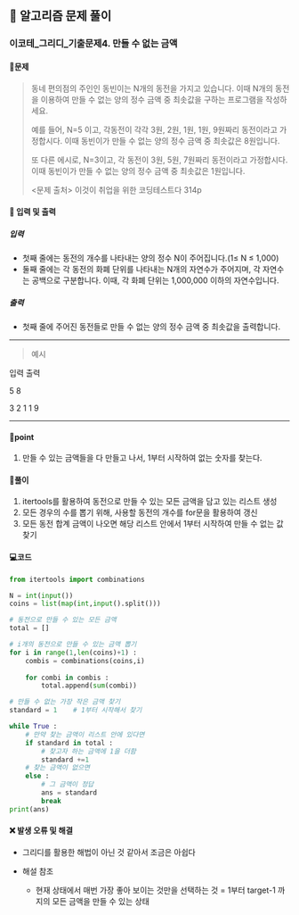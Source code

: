 ## 🐌 알고리즘 문제 풀이

### 이코테\_그리디_기출문제4. 만들 수 없는 금액

#### 📒문제

> 동네 편의점의 주인인 동빈이는 N개의 동전을 가지고 있습니다. 이때 N개의 동전을 이용하여 만들 수 없는 양의 정수 금액 중 최솟값을 구하는 프로그램을 작성하세요.
>
> 예를 들어, N=5 이고, 각동전이 각각 3원, 2원, 1원, 1원, 9원짜리 동전이라고 가정합시다. 이때 동빈이가 만들 수 없는 양의 정수 금액 중 최솟값은 8원입니다.
>
> 또 다른 에시로, N=3이고, 각 동전이 3원, 5원, 7원짜리 동전이라고 가정합시다. 이때 동빈이가 만들 수 없는 양의 정수 금액 중 최솟값은 1원입니다.
> 
><문제 출처> 이것이 취업을 위한 코딩테스트다 314p



#### :pushpin: 입력 및 출력

##### 입력

- 첫째 줄에는 동전의 개수를 나타내는 양의 정수 N이 주어집니다.(1≤ N ≤ 1,000)
- 둘째 줄에는 각 동전의 화폐 단위를 나타내는 N개의 자연수가 주어지며, 각 자연수는 공백으로 구분합니다. 이때, 각 화폐 단위는 1,000,000 이하의 자연수입니다.

##### 출력

- 첫째 줄에 주어진 동전들로 만들 수 없는 양의 정수 금액 중 최솟값을 출력합니다.

---

> 예시

입력					출력 

5						 8

3 2 1 1 9

----




#### 🚀point

1. 만들 수 있는 금액들을 다 만들고 나서, 1부터 시작하여 없는 숫자를 찾는다.

   


#### 🔎풀이

1. itertools를 활용하여 동전으로 만들 수 있는 모든 금액을  담고 있는 리스트 생성
1. 모든 경우의 수를 뽑기 위해, 사용할 동전의 개수를 for문을 활용하여 갱신
1. 모든 동전 합계 금액이 나오면 해당 리스트 안에서 1부터 시작하여 만들 수 없는 값 찾기



#### 💻코드

```python
from itertools import combinations

N = int(input())
coins = list(map(int,input().split()))

# 동전으로 만들 수 있는 모든 금액
total = []

# i개의 동전으로 만들 수 있는 금액 뽑기
for i in range(1,len(coins)+1) :
    combis = combinations(coins,i)
    
    for combi in combis :
        total.append(sum(combi))

# 만들 수 없는 가장 작은 금액 찾기     
standard = 1 	# 1부터 시작해서 찾기

while True :
    # 만약 찾는 금액이 리스트 안에 있다면
    if standard in total :
        # 찾고자 하는 금액에 1을 더함
        standard +=1
	# 찾는 금액이 없으면
    else :
        # 그 금액이 정답
        ans = standard
        break
print(ans)
```



#### ❌ 발생 오류 및 해결

- 그리디를 활용한 해법이 아닌 것 같아서 조금은 아쉽다

- 해설 참조

  - 현재 상태에서 매번 가장 좋아 보이는 것만을 선택하는 것
    = 1부터 target-1 까지의 모든 금액을 만들 수 있는 상태

    
